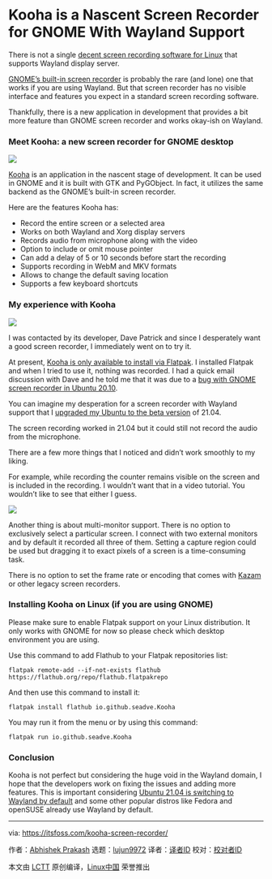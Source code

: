 [#]: subject: (Kooha is a Nascent Screen Recorder for GNOME With Wayland Support)
[#]: via: (https://itsfoss.com/kooha-screen-recorder/)
[#]: author: (Abhishek Prakash https://itsfoss.com/author/abhishek/)
[#]: collector: (lujun9972)
[#]: translator: ( )
[#]: reviewer: ( )
[#]: publisher: ( )
[#]: url: ( )

Kooha is a Nascent Screen Recorder for GNOME With Wayland Support
======

There is not a single [decent screen recording software for Linux][1] that supports Wayland display server.

[GNOME’s built-in screen recorder][1] is probably the rare (and lone) one that works if you are using Wayland. But that screen recorder has no visible interface and features you expect in a standard screen recording software.

Thankfully, there is a new application in development that provides a bit more feature than GNOME screen recorder and works okay-ish on Wayland.

### Meet Kooha: a new screen recorder for GNOME desktop

![][2]

[Kooha][3] is an application in the nascent stage of development. It can be used in GNOME and it is built with GTK and PyGObject. In fact, it utilizes the same backend as the GNOME’s built-in screen recorder.

Here are the features Kooha has:

  * Record the entire screen or a selected area
  * Works on both Wayland and Xorg display servers
  * Records audio from microphone along with the video
  * Option to include or omit mouse pointer
  * Can add a delay of 5 or 10 seconds before start the recording
  * Supports recording in WebM and MKV formats
  * Allows to change the default saving location
  * Supports a few keyboard shortcuts



### My experience with Kooha

![][4]

I was contacted by its developer, Dave Patrick and since I desperately want a good screen recorder, I immediately went on to try it.

At present, [Kooha is only available to install via Flatpak][5]. I installed Flatpak and when I tried to use it, nothing was recorded. I had a quick email discussion with Dave and he told me that it was due to a [bug with GNOME screen recorder in Ubuntu 20.10][6].

You can imagine my desperation for a screen recorder with Wayland support that I [upgraded my Ubuntu to the beta version][7] of 21.04.

The screen recording worked in 21.04 but it could still not record the audio from the microphone.

There are a few more things that I noticed and didn’t work smoothly to my liking.

For example, while recording the counter remains visible on the screen and is included in the recording. I wouldn’t want that in a video tutorial. You wouldn’t like to see that either I guess.

![][8]

Another thing is about multi-monitor support. There is no option to exclusively select a particular screen. I connect with two external monitors and by default it recorded all three of them. Setting a capture region could be used but dragging it to exact pixels of a screen is a time-consuming task.

There is no option to set the frame rate or encoding that comes with [Kazam][9] or other legacy screen recorders.

### Installing Kooha on Linux (if you are using GNOME)

Please make sure to enable Flatpak support on your Linux distribution. It only works with GNOME for now so please check which desktop environment you are using.

Use this command to add Flathub to your Flatpak repositories list:

```
flatpak remote-add --if-not-exists flathub https://flathub.org/repo/flathub.flatpakrepo
```

And then use this command to install it:

```
flatpak install flathub io.github.seadve.Kooha
```

You may run it from the menu or by using this command:

```
flatpak run io.github.seadve.Kooha
```

### Conclusion

Kooha is not perfect but considering the huge void in the Wayland domain, I hope that the developers work on fixing the issues and adding more features. This is important considering [Ubuntu 21.04 is switching to Wayland by default][10] and some other popular distros like Fedora and openSUSE already use Wayland by default.

--------------------------------------------------------------------------------

via: https://itsfoss.com/kooha-screen-recorder/

作者：[Abhishek Prakash][a]
选题：[lujun9972][b]
译者：[译者ID](https://github.com/译者ID)
校对：[校对者ID](https://github.com/校对者ID)

本文由 [LCTT](https://github.com/LCTT/TranslateProject) 原创编译，[Linux中国](https://linux.cn/) 荣誉推出

[a]: https://itsfoss.com/author/abhishek/
[b]: https://github.com/lujun9972
[1]: https://itsfoss.com/gnome-screen-recorder/
[2]: https://i1.wp.com/itsfoss.com/wp-content/uploads/2021/03/kooha-screen-recorder.png?resize=800%2C450&ssl=1
[3]: https://github.com/SeaDve/Kooha
[4]: https://i2.wp.com/itsfoss.com/wp-content/uploads/2021/03/kooha.png?resize=797%2C364&ssl=1
[5]: https://flathub.org/apps/details/io.github.seadve.Kooha
[6]: https://bugs.launchpad.net/ubuntu/+source/gnome-shell/+bug/1901391
[7]: https://itsfoss.com/upgrade-ubuntu-beta/
[8]: https://i0.wp.com/itsfoss.com/wp-content/uploads/2021/03/kooha-recording.jpg?resize=800%2C636&ssl=1
[9]: https://itsfoss.com/kazam-screen-recorder/
[10]: https://news.itsfoss.com/ubuntu-21-04-wayland/
